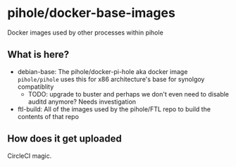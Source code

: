 # pihole/docker-base-images

Docker images used by other processes within pihole

## What is here?

- debian-base: The pihole/docker-pi-hole aka docker image `pihole/pihole` uses this for x86 architecture's base for synolgoy compatiblity
  - TODO: upgrade to buster and perhaps we don't even need to disable auditd anymore? Needs investigation
- ftl-build: All of the images used by the pihole/FTL repo to build the contents of that repo

## How does it get uploaded

CircleCI magic.

